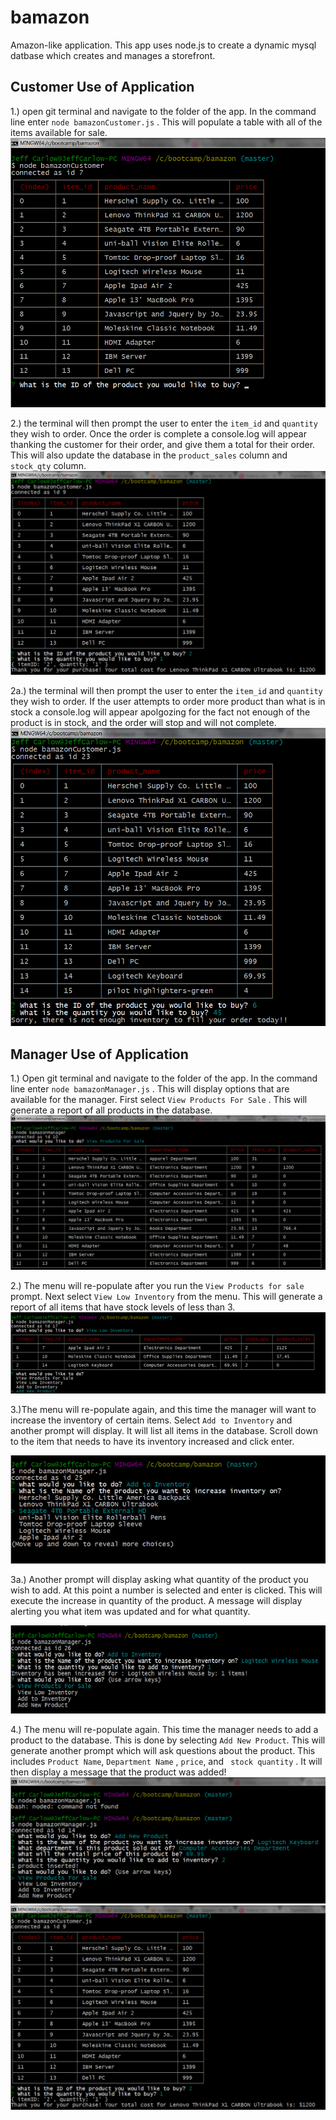 # bamazon
Amazon-like application. This app uses node.js  to create a dynamic mysql datbase which creates and manages a storefront.

## Customer Use of Application

1.) open git terminal and navigate to the folder of the app. In the command line enter `node bamazonCustomer.js` . This will populate a table with all of the items available for sale.
![Bamazon Customer items](images/bamazonCustomercommandscreen.png)

2.) the terminal will then prompt the user to enter the `item_id` and `quantity` they wish to order. Once the order is complete a console.log will appear thanking the customer for their order, and give them a total for their order. This will also update the database in the `product_sales` column and `stock_qty` column.
![Bamazon Customer item selection](images/customeritemselection.png)

2a.) the terminal will then prompt the user to enter the `item_id` and `quantity` they wish to order. If the user attempts to order more product than what is in stock a console.log will appear apolgozing for the fact not enough of the product is in stock, and the order will stop and will not complete.
![Bamazon Customer Not Enough In Stock](images/notenough.png)

## Manager Use of Application

1.) Open git terminal and navigate to the folder of the app. In the command line enter `node bamazonManager.js` . This will display options that are available for the manager. First select `View Products For Sale` . This will generate a report of all products in the database.
![Bamazon Manager View Products](images/manager_viewproducts.png)

2.) The menu will re-populate after you run the `View Products for sale` prompt. Next select `View Low Inventory` from the menu. This will generate a report of all items that have stock levels of less than 3.
![Bamazon Manager View Low Inventory](images/lowinventory.png)

3.)The menu will re-populate again, and this time the manager will want to increase the inventory of certain items. Select `Add to Inventory` and another prompt will display. It will list all items in the database. Scroll down to the item that needs to have its inventory increased and click enter.

![BamazonManager Increase Inventory First Prompt](images/increaseinventory1.png)

3a.) Another prompt will display asking what quantity of the product you wish to add. At this point a number is selected and enter is clicked. This will execute the increase in quantity of the product. A message will display alerting you what item was updated and for what quantity.

![Bamazon Manager Increase Inventory Second Prompt](images/increaseinventory2.png)

4.) The menu will re-populate again. This time the manager needs to add a product to the database. This is done by selecting `Add New Product`. This will generate another prompt which will ask questions about the product. This includes `Product Name`, `Department Name` , `price`, and ` stock quantity` . It will then display a message that the product was added!
![Bamazon Customer item selection](images/addproduct.png)
![Bamazon Customer item selection](images/customeritemselection.png)

